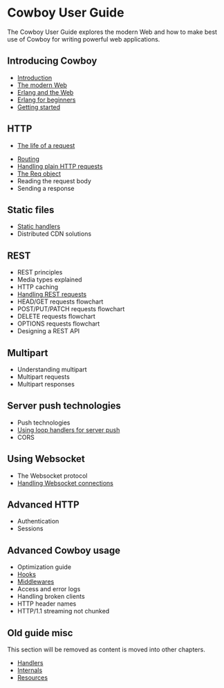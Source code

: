 Cowboy User Guide
=================

The Cowboy User Guide explores the modern Web and how to make
best use of Cowboy for writing powerful web applications.

Introducing Cowboy
------------------

 *  [Introduction](introduction.md)
 *  [The modern Web](modern_web.md)
 *  [Erlang and the Web](erlang_web.md)
 *  [Erlang for beginners](erlang_beginners.md)
 *  [Getting started](getting_started.md)

HTTP
----

 *  [The life of a request](http_req_life.md)
<!-- you are here -->
 *  [Routing](routing.md)
 *  [Handling plain HTTP requests](http_handlers.md)
 *  [The Req object](req.md)
 *  Reading the request body
 *  Sending a response

Static files
------------

 *  [Static handlers](static_handlers.md)
 *  Distributed CDN solutions

REST
----

 *  REST principles
 *  Media types explained
 *  HTTP caching
 *  [Handling REST requests](rest_handlers.md)
 *  HEAD/GET requests flowchart
 *  POST/PUT/PATCH requests flowchart
 *  DELETE requests flowchart
 *  OPTIONS requests flowchart
 *  Designing a REST API

Multipart
---------

 *  Understanding multipart
 *  Multipart requests
 *  Multipart responses

Server push technologies
------------------------

 *  Push technologies
 *  [Using loop handlers for server push](loop_handlers.md)
 *  CORS

Using Websocket
---------------

 *  The Websocket protocol
 *  [Handling Websocket connections](ws_handlers.md)

Advanced HTTP
-------------

 *  Authentication
 *  Sessions

Advanced Cowboy usage
---------------------

 *  Optimization guide
 *  [Hooks](hooks.md)
 *  [Middlewares](middlewares.md)
 *  Access and error logs
 *  Handling broken clients
   *  HTTP header names
   *  HTTP/1.1 streaming not chunked

Old guide misc
--------------

This section will be removed as content is moved into other chapters.

 *  [Handlers](handlers.md)
 *  [Internals](internals.md)
 *  [Resources](resources.md)
